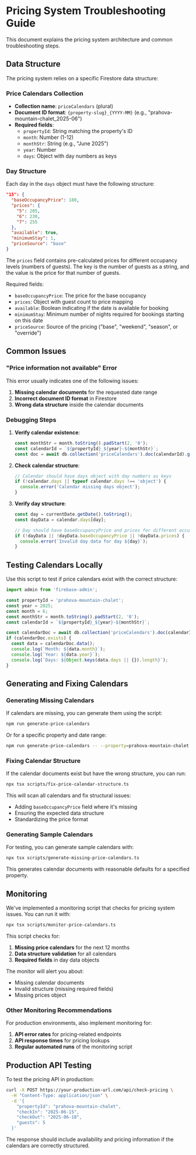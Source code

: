 # Pricing System Troubleshooting Guide

This document explains the pricing system architecture and common troubleshooting steps.

## Data Structure

The pricing system relies on a specific Firestore data structure:

### Price Calendars Collection

- **Collection name**: `priceCalendars` (plural)
- **Document ID format**: `{property-slug}_{YYYY-MM}` (e.g., "prahova-mountain-chalet_2025-06")
- **Required fields**:
  - `propertyId`: String matching the property's ID
  - `month`: Number (1-12)
  - `monthStr`: String (e.g., "June 2025")
  - `year`: Number
  - `days`: Object with day numbers as keys

### Day Structure

Each day in the `days` object must have the following structure:

```json
"15": {
  "baseOccupancyPrice": 180,
  "prices": {
    "5": 205,
    "6": 230,
    "7": 255
  },
  "available": true,
  "minimumStay": 1,
  "priceSource": "base"
}
```

The `prices` field contains pre-calculated prices for different occupancy levels (numbers of guests). The key is the number of guests as a string, and the value is the price for that number of guests.

Required fields:
- `baseOccupancyPrice`: The price for the base occupancy
- `prices`: Object with guest count to price mapping
- `available`: Boolean indicating if the date is available for booking
- `minimumStay`: Minimum number of nights required for bookings starting on this date
- `priceSource`: Source of the pricing ("base", "weekend", "season", or "override")

## Common Issues

### "Price information not available" Error

This error usually indicates one of the following issues:

1. **Missing calendar documents** for the requested date range
2. **Incorrect document ID format** in Firestore
3. **Wrong data structure** inside the calendar documents

### Debugging Steps

1. **Verify calendar existence**:
   ```typescript
   const monthStr = month.toString().padStart(2, '0');
   const calendarId = `${propertyId}_${year}-${monthStr}`;
   const doc = await db.collection('priceCalendars').doc(calendarId).get();
   ```

2. **Check calendar structure**:
   ```typescript
   // Calendar should have days object with day numbers as keys
   if (!calendar.days || typeof calendar.days !== 'object') {
     console.error('Calendar missing days object');
   }
   ```

3. **Verify day structure**:
   ```typescript
   const day = currentDate.getDate().toString();
   const dayData = calendar.days[day];
   
   // Day should have baseOccupancyPrice and prices for different occupancy levels
   if (!dayData || !dayData.baseOccupancyPrice || !dayData.prices) {
     console.error(`Invalid day data for day ${day}`);
   }
   ```

## Testing Calendars Locally

Use this script to test if price calendars exist with the correct structure:

```typescript
import admin from 'firebase-admin';

const propertyId = 'prahova-mountain-chalet';
const year = 2025;
const month = 6;
const monthStr = month.toString().padStart(2, '0');
const calendarId = `${propertyId}_${year}-${monthStr}`;

const calendarDoc = await db.collection('priceCalendars').doc(calendarId).get();
if (calendarDoc.exists) {
  const data = calendarDoc.data();
  console.log(`Month: ${data.month}`);
  console.log(`Year: ${data.year}`);
  console.log(`Days: ${Object.keys(data.days || {}).length}`);
}
```

## Generating and Fixing Calendars

### Generating Missing Calendars

If calendars are missing, you can generate them using the script:

```bash
npm run generate-price-calendars
```

Or for a specific property and date range:

```bash
npm run generate-price-calendars -- --property=prahova-mountain-chalet --start=2025-01 --end=2025-12
```

### Fixing Calendar Structure

If the calendar documents exist but have the wrong structure, you can run:

```bash
npx tsx scripts/fix-price-calendar-structure.ts
```

This will scan all calendars and fix structural issues:
- Adding `baseOccupancyPrice` field where it's missing
- Ensuring the expected data structure
- Standardizing the price format

### Generating Sample Calendars

For testing, you can generate sample calendars with:

```bash
npx tsx scripts/generate-missing-price-calendars.ts
```

This generates calendar documents with reasonable defaults for a specified property.

## Monitoring

We've implemented a monitoring script that checks for pricing system issues. You can run it with:

```bash
npx tsx scripts/monitor-price-calendars.ts
```

This script checks for:
1. **Missing price calendars** for the next 12 months
2. **Data structure validation** for all calendars
3. **Required fields** in day data objects

The monitor will alert you about:
- Missing calendar documents
- Invalid structure (missing required fields)
- Missing prices object

### Other Monitoring Recommendations

For production environments, also implement monitoring for:
1. **API error rates** for pricing-related endpoints
2. **API response times** for pricing lookups
3. **Regular automated runs** of the monitoring script

## Production API Testing

To test the pricing API in production:

```bash
curl -X POST https://your-production-url.com/api/check-pricing \
  -H "Content-Type: application/json" \
  -d '{
    "propertyId": "prahova-mountain-chalet",
    "checkIn": "2025-06-15",
    "checkOut": "2025-06-18",
    "guests": 5
  }'
```

The response should include availability and pricing information if the calendars are correctly structured.